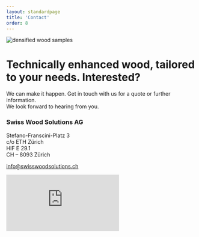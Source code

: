 ```yaml
---
layout: standardpage
title: 'Contact'
order: 8
---
```

<div class="full-width">
        <img srcset="/swisswoodsolutions/assets/images/contact_2x.jpg" src="/swisswoodsolutions/assets/images/contact.jpg" alt="densified wood samples" class="coverimg">
        <div class="wrap">
            <h1>Technically enhanced wood, tailored to your needs. Interested?</h1>
            <p>We can make it happen. Get in touch with us for a quote or further information.<br>We look forward to hearing from you.</p>
            <h3>Swiss Wood Solutions AG</h3>
            <p>Stefano-Franscini-Platz 3<br>
            c/o ETH Zürich<br>
            HIF E 29.1<br>
            CH – 8093 Zürich<br>
            </p>
            <p class="extra-margin-top">
            <a class="btn-red" href="mailto:info@swisswoodsolutions.ch">info@swisswoodsolutions.ch</a></p>
        </div>
        <iframe class="googlemap" src="https://www.google.com/maps/embed?pb=!1m14!1m8!1m3!1d2700.1155189649708!2d8.5039514!3d47.4096879!3m2!1i1024!2i768!4f13.1!3m3!1m2!1s0x47900aff953b798f%3A0x863c7256ee1e8786!2sHIF%2C+8049+Z%C3%BCrich!5e0!3m2!1sde!2sch!4v1533558275573" frameborder="0" style="border:0" allowfullscreen></iframe>
</div>
